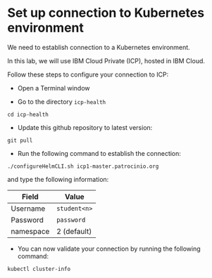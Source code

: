 # Set up connection to Kubernetes environment

We need to establish connection to a Kubernetes environment.

In this lab, we will use IBM Cloud Private (ICP), hosted in IBM Cloud.

Follow these steps to configure your connection to ICP:

* Open a Terminal window

* Go to the directory `icp-health`

```
cd icp-health
```

* Update this github repository to latest version:

```
git pull
```

* Run the following command to establish the connection:

```
./configureHelmCLI.sh icp1-master.patrocinio.org
```

and type the following information:


| Field | Value |
|---|---|
| Username | `student<n>` |
| Password | `password` |
| namespace | 2 (default) |

* You can now validate your connection by running the following command:

```
kubectl cluster-info
```
